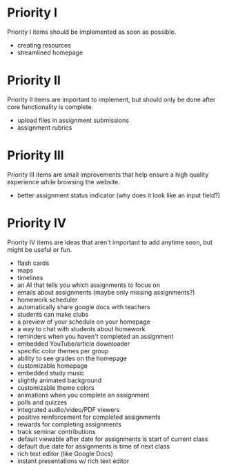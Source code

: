 # Priority I

Priority I items should be implemented as soon as possible.

- creating resources
- streamlined homepage

# Priority II

Priority II items are important to implement, but should only be done after core
functionality is complete.

- upload files in assignment submissions
- assignment rubrics

# Priority III

Priority III items are small improvements that help ensure a high quality
experience while browsing the website.

- better assignment status indicator (why does it look like an input field?)

# Priority IV

Priority IV items are ideas that aren't important to add anytime soon, but might
be useful or fun.

- flash cards
- maps
- timelines
- an AI that tells you which assignments to focus on
- emails about assignments (maybe only missing assignments?)
- homework scheduler
- automatically share google docs with teachers
- students can make clubs
- a preview of your schedule on your homepage
- a way to chat with students about homework
- reminders when you haven't completed an assignment
- embedded YouTube/article downloader
- specific color themes per group
- ability to see grades on the homepage
- customizable homepage
- embedded study music
- slightly animated background
- customizable theme colors
- animations when you complete an assignment
- polls and quizzes
- integrated audio/video/PDF viewers
- positive reinforcement for completed assignments
- rewards for completing assignments
- track seminar contributions
- default viewable after date for assignments is start of current class
- default due date for assignments is time of next class
- rich text editor (like Google Docs)
- instant presentations w/ rich text editor

